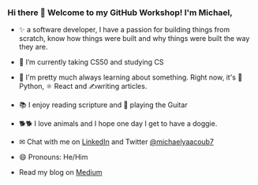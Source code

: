 ### Hi there 👋 Welcome to my GitHub Workshop! I'm Michael,

<!--
**michaelyaacoub/michaelyaacoub** is a ✨ _special_ ✨ repository because its `README.md` (this file) appears on your GitHub profile.

Here are some ideas to get you started:
💾 I'm pretty much always learning about something. Right now, it's React, and Python.
- 🔭 I’m currently working on ...
- 🌱 I’m currently taking CS50
- 👯 I’m looking to collaborate on ...
- 💾 I'm pretty much always learning about something. Right now, it's React, and Python.
- 📫 How to reach me: ...
✉ Chat with me on LinkedIn, /michaelyaacoub7
- 😄 Pronouns: He/Him
- ⚡ Fun fact: ...
-->

- ✨ a software developer, I have a passion for building things from scratch, 
     know how things were built and why things were built the way they are.

- 🌱 I’m currently taking CS50 and studying CS

- 💾 I'm pretty much always learning about something. Right now, it's 🐍  Python, ⚛️  React and ✍writing articles.

- 📚 I enjoy reading scripture and 🎸 playing the Guitar

- 🐕🐕 I love animals and I hope one day I get to have a doggie.

- ✉ Chat with me on [LinkedIn](https://www.linkedin.com/in/michaelyaacoub7/) and Twitter [@michaelyaacoub7](https://twitter.com/michaelyaacoub7)

- 😄 Pronouns: He/Him

- Read my blog on [Medium](https://medium.com/@michael.yaacoub7)
